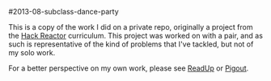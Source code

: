 #2013-08-subclass-dance-party

This is a copy of the work I did on a private repo, originally a project from
the [Hack Reactor](http://hackreactor.com) curriculum. This project was worked
on with a pair, and as such is representative of the kind of problems that I've
tackled, but not of my solo work.

For a better perspective on my own work, please see [ReadUp](http://github.com/ReadUpCode/readup) or [Pigout](http://github.com/BrettHoyer/pigout.git).
